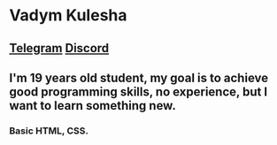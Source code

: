 # Vadym Kulesha #
## [Telegram](https://t.me/Prichelic)   [Discord](Prichelic#0768)
## I'm 19 years old student, my goal is to achieve good programming skills, no experience, but I want to learn something new.
### Basic HTML, CSS.
